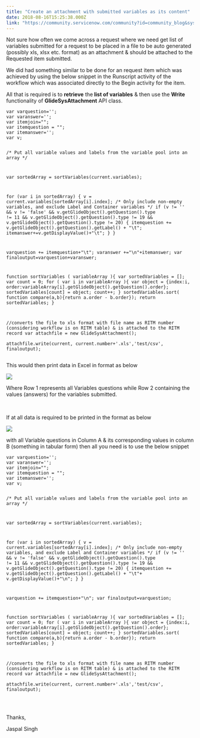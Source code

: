 ```yaml
---
title: "Create an attachment with submitted variables as its content"
date: 2018-08-16T15:25:38.000Z
link: "https://community.servicenow.com/community?id=community_blog&sys_id=24595f84db886b40fece0b55ca9619a5"
---
```

<p>Not sure how often we come across a request where we need get list of variables submitted for a request to be placed in a file to be auto generated (possibly xls, xlsx etc. format) as an attachment &amp; should be attached to the Requested item submitted.</p>
<p>We did had something similar to be done for an request item which was achieved by using the below snippet in the Runscript activity of the workflow which was associated directly to the Begin activity for the item.</p>
<p>All that is required is to <strong>retrieve</strong> the<strong> list of variables</strong> &amp; then use the <strong>Write</strong> functionality of <strong>GlideSysAttachment</strong> API class.</p>
<pre class="language-markup"><code>var varquestion&#61;&#39;&#39;;
var varanswer&#61;&#39;&#39;;
var itemjoin&#61;&#34;&#34;;
var itemquestion &#61; &#34;&#34;;
var itemanswer&#61;&#39;&#39;;
var v;

/* Put all variable values and labels from the variable pool into an array */

var sortedArray &#61; sortVariables(current.variables);

for (var i in sortedArray) {
    v &#61; current.variables[sortedArray[i].index];
    /* Only include non-empty variables, and exclude Label and Container variables */
    if (v !&#61; &#39;&#39; &amp;&amp; v !&#61; &#39;false&#39; &amp;&amp; v.getGlideObject().getQuestion().type !&#61; 11 &amp;&amp; v.getGlideObject().getQuestion().type !&#61; 19 &amp;&amp; v.getGlideObject().getQuestion().type !&#61; 20) { 
                        itemquestion &#43;&#61; v.getGlideObject().getQuestion().getLabel() &#43; &#34;\t&#34;;
                        itemanswer&#43;&#61;v.getDisplayValue()&#43;&#34;\t&#34;;
    }
}

varquestion &#43;&#61; itemquestion&#43;&#34;\t&#34;;
varanswer &#43;&#61;&#34;\n&#34;&#43;itemanswer;
var finaloutput&#61;varquestion&#43;varanswer;

function sortVariables ( variableArray ){
                var sortedVariables &#61; [];
                var count &#61; 0;
                for ( var i in variableArray ){
                                var object &#61; {index:i, order:variableArray[i].getGlideObject().getQuestion().order};
                                sortedVariables[count] &#61; object;
                                count&#43;&#43;;
                }
                sortedVariables.sort( function compare(a,b){return a.order - b.order});
                return sortedVariables;
}

//converts the file to xls format with file name as RITM number (considering workflow is on RITM table) &amp; is attached to the RITM record
var attachfile &#61; new GlideSysAttachment();   
attachfile.write(current, current.number&#43;&#39;.xls&#39;,&#39;test/csv&#39;, finaloutput);
</code></pre>
<p>This would then print data in Excel in format as below</p>
<p><img src="a08557c0db486b40fece0b55ca9619a2.iix" /></p>
<p>Where Row 1 represents all Variables questions while Row 2 containing the values (answers) for the variables submitted.</p>
<p> </p>
<p>If at all data is required to be printed in the format as below</p>
<p><img src="07061744db486b40fece0b55ca961971.iix" /></p>
<p>with all Variable questions in Column A &amp; its corresponding values in column B (something in tabular form) then all you need is to use the below snippet</p>
<pre class="language-markup"><code>var varquestion&#61;&#39;&#39;;
var varanswer&#61;&#39;&#39;;
var itemjoin&#61;&#34;&#34;;
var itemquestion &#61; &#34;&#34;;
var itemanswer&#61;&#39;&#39;;
var v;

/* Put all variable values and labels from the variable pool into an array */

var sortedArray &#61; sortVariables(current.variables);

for (var i in sortedArray) {
    v &#61; current.variables[sortedArray[i].index];
    /* Only include non-empty variables, and exclude Label and Container variables */
    if (v !&#61; &#39;&#39; &amp;&amp; v !&#61; &#39;false&#39; &amp;&amp; v.getGlideObject().getQuestion().type !&#61; 11 &amp;&amp; v.getGlideObject().getQuestion().type !&#61; 19 &amp;&amp; v.getGlideObject().getQuestion().type !&#61; 20) {
                        itemquestion &#43;&#61; v.getGlideObject().getQuestion().getLabel() &#43; &#34;\t&#34;&#43; v.getDisplayValue()&#43;&#34;\n&#34;; 
    }
}

varquestion &#43;&#61; itemquestion&#43;&#34;\n&#34;;
var finaloutput&#61;varquestion;

function sortVariables ( variableArray ){
                var sortedVariables &#61; [];
                var count &#61; 0;
                for ( var i in variableArray ){
                                var object &#61; {index:i, order:variableArray[i].getGlideObject().getQuestion().order};
                                sortedVariables[count] &#61; object;
                                count&#43;&#43;;
                }
                sortedVariables.sort( function compare(a,b){return a.order - b.order});
                return sortedVariables;
}

//converts the file to xls format with file name as RITM number (considering workflow is on RITM table) &amp; is attached to the RITM record
var attachfile &#61; new GlideSysAttachment();   
attachfile.write(current, current.number&#43;&#39;.xls&#39;,&#39;test/csv&#39;, finaloutput);
</code></pre>
<p> </p>
<p>Thanks,</p>
<p>Jaspal Singh</p>
<p> </p>
<p> </p>